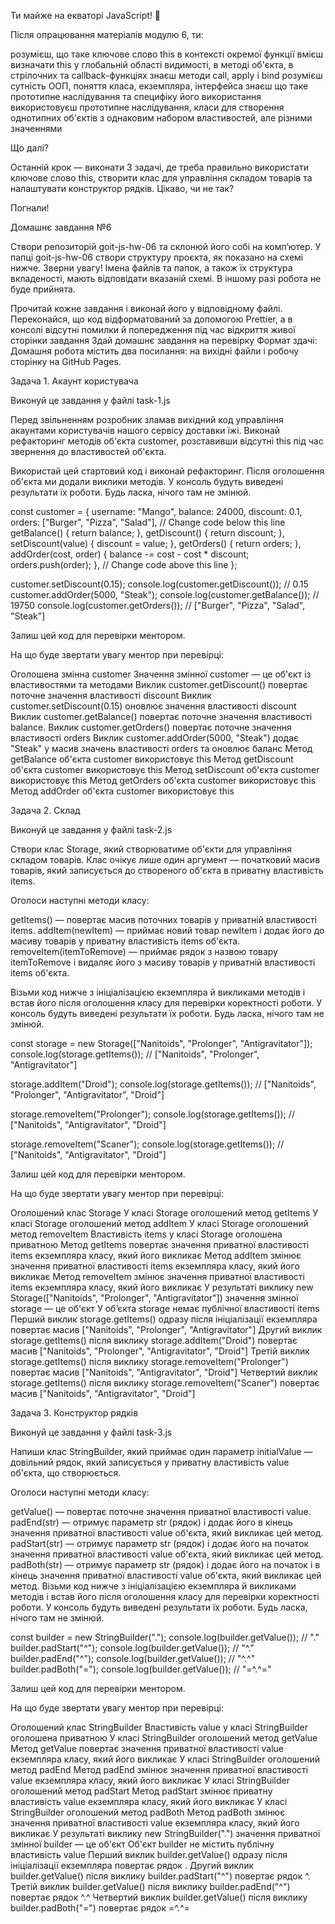 Ти майже на екваторі JavaScript! 💪

Після опрацювання матеріалів модулю 6, ти:

розумієш, що таке ключове слово this в контексті окремої функції вмієш визначати this у глобальній області видимості, в методі об'єкта, в стрілочних та callback-функціях знаєш методи call, apply і bind розумієш сутність ООП, поняття класа, екземпляра, інтерфейса знаєш що таке прототипне наслідування та специфіку його використання використовуєш прототипне наслідування, класи для створення однотипних об'єктів з однаковим набором властивостей, але різними значеннями

Що далі?

Останній крок — виконати 3 задачі, де треба правильно використати ключове слово this, створити клас для управління складом товарів та налаштувати конструктор рядків. Цікаво, чи не так?

Погнали!

Домашнє завдання №6

Створи репозиторій goit-js-hw-06 та склонюй його собі на комп’ютер. У папці goit-js-hw-06 створи структуру проєкта, як показано на схемі нижче. Зверни увагу! Імена файлів та папок, а також їх структура вкладеності, мають відповідати вказаній схемі. В іншому разі робота не буде прийнята.

Прочитай кожне завдання і виконай його у відповідному файлі. Переконайся, що код відформатований за допомогою Prettier, а в консолі відсутні помилки й попередження під час відкриття живої сторінки завдання Здай домашнє завдання на перевірку Формат здачі: Домашня робота містить два посилання: на вихідні файли і робочу сторінку на GitHub Pages.

Задача 1. Акаунт користувача

Виконуй це завдання у файлі task-1.js

Перед звільненням розробник зламав вихідний код управління акаунтами користувачів нашого сервісу доставки їжі. Виконай рефакторинг методів об'єкта customer, розставивши відсутні this під час звернення до властивостей об'єкта.

Використай цей стартовий код і виконай рефакторинг. Після оголошення об'єкта ми додали виклики методів. У консоль будуть виведені результати їх роботи. Будь ласка, нічого там не змінюй.

const customer = { username: "Mango", balance: 24000, discount: 0.1, orders: ["Burger", "Pizza", "Salad"], // Change code below this line getBalance() { return balance; }, getDiscount() { return discount; }, setDiscount(value) { discount = value; }, getOrders() { return orders; }, addOrder(cost, order) { balance -= cost - cost \* discount; orders.push(order); }, // Change code above this line };

customer.setDiscount(0.15); console.log(customer.getDiscount()); // 0.15 customer.addOrder(5000, "Steak"); console.log(customer.getBalance()); // 19750 console.log(customer.getOrders()); // ["Burger", "Pizza", "Salad", "Steak"]

Залиш цей код для перевірки ментором.

На що буде звертати увагу ментор при перевірці:

Оголошена змінна customer Значення змінної customer — це об'єкт із властивостями та методами Виклик customer.getDiscount() повертає поточне значення властивості discount Виклик customer.setDiscount(0.15) оновлює значення властивості discount Виклик customer.getBalance() повертає поточне значення властивості balance. Виклик customer.getOrders() повертає поточне значення властивості orders Виклик customer.addOrder(5000, "Steak") додає "Steak" у масив значень властивості orders та оновлює баланс Метод getBalance об'єкта customer використовує this Метод getDiscount об'єкта customer використовує this Метод setDiscount об'єкта customer використовує this Метод getOrders об'єкта customer використовує this Метод addOrder об'єкта customer використовує this

Задача 2. Склад

Виконуй це завдання у файлі task-2.js

Створи клас Storage, який створюватиме об'єкти для управління складом товарів. Клас очікує лише один аргумент — початковий масив товарів, який записується до створеного об'єкта в приватну властивість items.

Оголоси наступні методи класу:

getItems() — повертає масив поточних товарів у приватній властивості items. addItem(newItem) — приймає новий товар newItem і додає його до масиву товарів у приватну властивість items об'єкта. removeItem(itemToRemove) — приймає рядок з назвою товару itemToRemove і видаляє його з масиву товарів у приватній властивості items об'єкта.

Візьми код нижче з ініціалізацією екземпляра й викликами методів і встав його після оголошення класу для перевірки коректності роботи. У консоль будуть виведені результати їх роботи. Будь ласка, нічого там не змінюй.

const storage = new Storage(["Nanitoids", "Prolonger", "Antigravitator"]); console.log(storage.getItems()); // ["Nanitoids", "Prolonger", "Antigravitator"]

storage.addItem("Droid"); console.log(storage.getItems()); // ["Nanitoids", "Prolonger", "Antigravitator", "Droid"]

storage.removeItem("Prolonger"); console.log(storage.getItems()); // ["Nanitoids", "Antigravitator", "Droid"]

storage.removeItem("Scaner"); console.log(storage.getItems()); // ["Nanitoids", "Antigravitator", "Droid"]

Залиш цей код для перевірки ментором.

На що буде звертати увагу ментор при перевірці:

Оголошений клас Storage У класі Storage оголошений метод getItems У класі Storage оголошений метод addItem У класі Storage оголошений метод removeItem Властивість items у класі Storage оголошена приватною Метод getItems повертає значення приватної властивості items екземпляра класу, який його викликає Метод addItem змінює значення приватної властивості items екземпляра класу, який його викликає Метод removeItem змінює значення приватної властивості items екземпляра класу, який його викликає У результаті виклику new Storage(["Nanitoids", "Prolonger", "Antigravitator"]) значення змінної storage — це об'єкт У об’єкта storage немає публічної властивості items Перший виклик storage.getItems() одразу після ініціалізації екземпляра повертає масив ["Nanitoids", "Prolonger", "Antigravitator"] Другий виклик storage.getItems() після виклику storage.addItem("Droid") повертає масив ["Nanitoids", "Prolonger", "Antigravitator", "Droid"] Третій виклик storage.getItems() після виклику storage.removeItem("Prolonger") повертає масив ["Nanitoids", "Antigravitator", "Droid"] Четвертий виклик storage.getItems() після виклику storage.removeItem("Scaner") повертає масив ["Nanitoids", "Antigravitator", "Droid"]

Задача 3. Конструктор рядків

Виконуй це завдання у файлі task-3.js

Напиши клас StringBuilder, який приймає один параметр initialValue — довільний рядок, який записується у приватну властивість value об'єкта, що створюється.

Оголоси наступні методи класу:

getValue() — повертає поточне значення приватної властивості value. padEnd(str) — отримує параметр str (рядок) і додає його в кінець значення приватної властивості value об'єкта, який викликає цей метод. padStart(str) — отримує параметр str (рядок) і додає його на початок значення приватної властивості value об'єкта, який викликає цей метод. padBoth(str) — отримує параметр str (рядок) і додає його на початок і в кінець значення приватної властивості value об'єкта, який викликає цей метод. Візьми код нижче з ініціалізацією екземпляра й викликами методів і встав його після оголошення класу для перевірки коректності роботи. У консоль будуть виведені результати їх роботи. Будь ласка, нічого там не змінюй.

const builder = new StringBuilder("."); console.log(builder.getValue()); // "." builder.padStart("^"); console.log(builder.getValue()); // "^." builder.padEnd("^"); console.log(builder.getValue()); // "^.^" builder.padBoth("="); console.log(builder.getValue()); // "=^.^="

Залиш цей код для перевірки ментором.

На що буде звертати увагу ментор при перевірці:

Оголошений клас StringBuilder Властивість value у класі StringBuilder оголошена приватною У класі StringBuilder оголошений метод getValue Метод getValue повертає значення приватної властивості value екземпляра класу, який його викликає У класі StringBuilder оголошений метод padEnd Метод padEnd змінює значення приватної властивості value екземпляра класу, який його викликає У класі StringBuilder оголошений метод padStart Метод padStart змінює приватну властивість value екземпляра класу, який його викликає У класі StringBuilder оголошений метод padBoth Метод padBoth змінює значення приватної властивості value екземпляра класу, який його викликає У результаті виклику new StringBuilder(".") значення приватної змінної builder — це об'єкт Об'єкт builder не містить публічну властивість value Перший виклик builder.getValue() одразу після ініціалізації екземпляра повертає рядок . Другий виклик builder.getValue() після виклику builder.padStart("^") повертає рядок ^. Третій виклик builder.getValue() після виклику builder.padEnd("^") повертає рядок ^.^ Четвертий виклик builder.getValue() після виклику builder.padBoth("=") повертає рядок =^.^=

